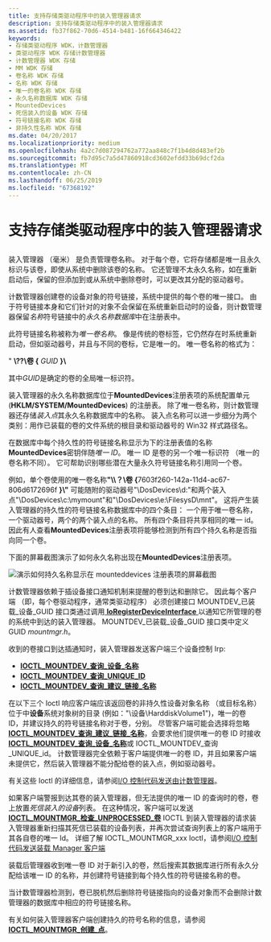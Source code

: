 ```yaml
---
title: 支持存储类驱动程序中的装入管理器请求
description: 支持存储类驱动程序中的装入管理器请求
ms.assetid: fb37f862-70d6-4514-b481-16f664346422
keywords:
- 存储类驱动程序 WDK，计数管理器
- 类驱动程序 WDK 存储计数管理器
- 计数管理器 WDK 存储
- MM WDK 存储
- 卷名称 WDK 存储
- 名称 WDK 存储
- 唯一的卷名称 WDK 存储
- 永久名称数据库 WDK 存储
- MountedDevices
- 死信装入的设备 WDK 存储
- 符号链接名称 WDK 存储
- 非持久性名称 WDK 存储
ms.date: 04/20/2017
ms.localizationpriority: medium
ms.openlocfilehash: 4a2c7d087294762a772aa848c7f1b4d8d483ef2b
ms.sourcegitcommit: fb7d95c7a5d47860918cd3602efdd33b69dcf2da
ms.translationtype: MT
ms.contentlocale: zh-CN
ms.lasthandoff: 06/25/2019
ms.locfileid: "67368192"
---
```

# <a name="supporting-mount-manager-requests-in-a-storage-class-driver"></a>支持存储类驱动程序中的装入管理器请求


## <span id="ddk_supporting_mount_manager_requests_in_a_storage_class_driver_kg"></span><span id="DDK_SUPPORTING_MOUNT_MANAGER_REQUESTS_IN_A_STORAGE_CLASS_DRIVER_KG"></span>


装入管理器 （毫米） 是负责管理卷名称。 对于每个卷，它将存储都是唯一且永久标识与该卷，即使从系统中删除该卷的名称。 它还管理不太永久名称，如在重新启动后，保留的但添加到或从系统中删除卷时，可以更改其分配的驱动器号。

计数管理器创建卷的设备对象的符号链接，系统中提供的每个卷的唯一接口。 由于符号链接本身和它们针对的对象不会保留在系统重新启动时的设备，则计数管理器保留*名称*符号链接中的*永久名称数据库*中在注册表中。

此符号链接名称被称为*唯一卷名称*。 像是传统的卷标签，它仍然存在时系统重新启动，但如驱动器号，并且与不同的卷标，它是唯一的。 唯一卷名称的格式为：

" **\\??\\卷 {** <em>GUID</em> **}\\**

其中*GUID*是确定的卷的全局唯一标识符。

装入管理器的永久名称数据库位于**MountedDevices**注册表项的系统配置单元 (**HKLM/SYSTEM/MountedDevices**) 的注册表。 除了唯一卷名称，则计数管理器还存储*装入点*其永久名称数据库中的名称。 装入点名称可以进一步细分为两个类别：用作已装载的卷的文件系统的根目录和驱动器号的 Win32 样式路径名。

在数据库中每个持久性的符号链接名称显示为下的注册表值的名称**MountedDevices**密钥伴随*唯一 ID*。 唯一 ID 是卷的另一个唯一标识符 （唯一的卷名称不同）。 它可帮助识别哪些潜在大量永久符号链接名称引用同一个卷。

例如，单个卷使用的唯一卷名称<strong>"\\\\？\\卷 {</strong>7603f260-142a-11d4-ac67-806d6172696f **}\\"** 可能随附的驱动器号"\\DosDevices\\d:"和两个装入点"\\DosDevices\\c:\\mymount"和"\\DosDevices\\e:\\FilesysD\\mnt"。 这将产生装入管理器的持久性的符号链接名称数据库中的四个条目： 一个用于唯一卷名称，一个驱动器号，两个的两个装入点的名称。 所有四个条目将共享相同的唯一 id。因此有人查看**MountedDevices**注册表项将能够检测到所有四个持久名称是否指向同一个卷。

下面的屏幕截图演示了如何永久名称出现在**MountedDevices**注册表项。

![演示如何持久名称显示在 mounteddevices 注册表项的屏幕截图](images/mntmgr.png)

计数管理器依赖于插设备接口通知机制来提醒的卷到达和删除它。 因此每个客户端 （即，每个卷驱动程序，通常类驱动程序） 必须创建接口 MOUNTDEV\_已装载\_设备\_GUID 接口类通过调用[ **IoRegisterDeviceInterface** ](https://docs.microsoft.com/windows-hardware/drivers/ddi/content/wdm/nf-wdm-ioregisterdeviceinterface)以通知它所管理的卷的系统中到达的装入管理器。 MOUNTDEV\_已装载\_设备\_GUID 接口类中定义 GUID *mountmgr.h*。

收到的卷接口到达插通知时，装入管理器发送客户端三个设备控制 Irp:

* [**IOCTL\_MOUNTDEV\_查询\_设备\_名称**](https://docs.microsoft.com/windows-hardware/drivers/ddi/content/mountmgr/ni-mountmgr-ioctl_mountdev_query_device_name)
* [**IOCTL\_MOUNTDEV\_查询\_UNIQUE\_ID**](https://docs.microsoft.com/windows-hardware/drivers/ddi/content/mountdev/ni-mountdev-ioctl_mountdev_query_unique_id)
* [**IOCTL\_MOUNTDEV\_查询\_建议\_链接\_名称**](https://docs.microsoft.com/windows-hardware/drivers/ddi/content/mountdev/ni-mountdev-ioctl_mountdev_query_suggested_link_name)

在以下三个 Ioctl 响应客户端应该返回卷的非持久性设备对象名称 （或目标名称） 位于中**设备**系统对象树的目录 (例如："\\设备\\HarddiskVolume1")，唯一的卷 ID，并建议持久的符号链接名称对于卷，分别。 尽管客户端可能会选择将忽略[ **IOCTL\_MOUNTDEV\_查询\_建议\_链接\_名称**](https://docs.microsoft.com/windows-hardware/drivers/ddi/content/mountdev/ni-mountdev-ioctl_mountdev_query_suggested_link_name)，会要求他们提供唯一的卷 ID 时接收[ **IOCTL\_MOUNTDEV\_查询\_设备\_名称**](https://docs.microsoft.com/windows-hardware/drivers/ddi/content/mountmgr/ni-mountmgr-ioctl_mountdev_query_device_name)或 IOCTL\_MOUNTDEV\_查询\_UNIQUE\_id。 计数管理器完全依赖于客户端提供唯一的卷 ID，并且如果客户端未提供它，然后装入管理器不能分配给卷的装入点，例如驱动器号。

有关这些 Ioctl 的详细信息，请参阅[I/O 控制代码发送由计数管理器](https://docs.microsoft.com/windows-hardware/drivers/ddi/content/index)。

如果客户端警报到达其卷的装入管理器，但无法提供的唯一 ID 的查询时的卷，卷上放置*死信装入的设备*列表。 在这种情况，客户端可以发送[ **IOCTL\_MOUNTMGR\_检查\_UNPROCESSED\_卷**](https://docs.microsoft.com/windows-hardware/drivers/ddi/content/mountmgr/ni-mountmgr-ioctl_mountmgr_check_unprocessed_volumes) IOCTL 到装入管理器的请求装入管理器重新扫描其死信已装载的设备列表，并再次尝试查询列表上的客户端用于其各自卷的唯一 Id。 详细了解 IOCTL\_MOUNTMGR\_xxx Ioctl，请参阅[I/O 控制代码发送装载 Manager 客户端](https://docs.microsoft.com/windows-hardware/drivers/ddi/content/index)

装载后管理器收到唯一卷 ID 对于新引入的卷，然后搜索其数据库进行所有永久分配给该唯一 ID 的名称，并创建符号链接到每个持久性的符号链接名称的卷。

当计数管理器检测到，卷已脱机然后删除符号链接指向的设备对象而不会删除计数管理器的数据库中相应的符号链接名称。

有关如何装入管理器客户端创建持久的符号名称的信息，请参阅[ **IOCTL\_MOUNTMGR\_创建\_点**](https://docs.microsoft.com/windows-hardware/drivers/ddi/content/mountmgr/ni-mountmgr-ioctl_mountmgr_create_point)。

 

 




